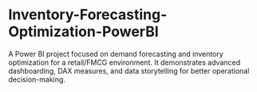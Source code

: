 # Inventory-Forecasting-Optimization-PowerBI
A Power BI project focused on demand forecasting and inventory optimization for a retail/FMCG environment. It demonstrates advanced dashboarding, DAX measures, and data storytelling for better operational decision-making.
